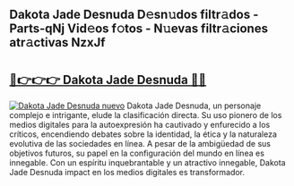 ## Dakota Jade Desnuda D𝚎sn𝚞dos filtr𝚊dos - Parts-qNj Vid𝚎os f𝚘tos - N𝚞evas filtr𝚊ciones atr𝚊ctivas NzxJf

# <h2><a href="http://mbbqe5j.tromn.icu/?c=Dakota+Jade+Desnuda">🔗👉👉👉 Dakota Jade Desnuda 🔗🔗</a></h2>

[![Dakota Jade Desnuda nuevo](https://i.imgur.com/pEAQMta.gif)](http://mbbqe5j.tromn.icu/?c=Dakota+Jade+Desnuda)
Dakota Jade Desnuda, un personaje complejo e intrigante, elude la clasificación directa. Su uso pionero de los medios digitales para la autoexpresión ha cautivado y enfurecido a los críticos, encendiendo debates sobre la identidad, la ética y la naturaleza evolutiva de las sociedades en línea. A pesar de la ambigüedad de sus objetivos futuros, su papel en la configuración del mundo en línea es innegable. Con un espíritu inquebrantable y un atractivo innegable, Dakota Jade Desnuda impact en los medios digitales es transformador.
